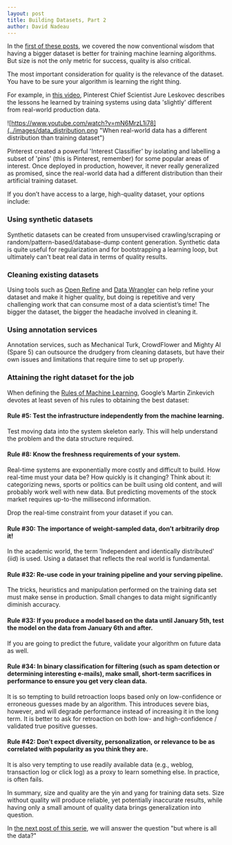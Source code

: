 ```yaml
---
layout: post
title: Building Datasets, Part 2 
author: David Nadeau
---
```


In the [first of these posts](http://blog.innodatalabs.com/building_datasets_part_1/), we covered the now conventional wisdom that having a bigger dataset is better for training machine learning algorithms. But size is not the only metric for success, quality is also critical.

The most important consideration for quality is the relevance of the dataset. You have to be sure your algorithm is learning the right thing.

For example, in [this video](https://www.youtube.com/watch?v=mN6MrzL1i78), Pinterest Chief Scientist Jure Leskovec describes the lessons he learned by training systems using data 'slightly' different from real-world production data.

![https://www.youtube.com/watch?v=mN6MrzL1i78](../images/data_distribution.png "When real-world data has a different distribution than training dataset")

Pinterest created a powerful 'Interest Classifier' by isolating and labelling a subset of 'pins' (this is Pinterest, remember) for some popular areas of interest. Once deployed in production, however, it never really generalized as promised, since the real-world data had a different distribution than their artificial training dataset.

If you don’t have access to a large, high-quality dataset, your options include:

### Using synthetic datasets
Synthetic datasets can be created from unsupervised crawling/scraping or random/pattern-based/database-dump content generation. Synthetic data is quite useful for regularization and for bootstrapping a learning loop, but ultimately can't beat real data in terms of quality results.

### Cleaning existing datasets
Using tools such as [Open Refine](http://openrefine.org/) and [Data Wrangler](https://www.trifacta.com/products/wrangler/) can help refine your dataset and make it higher quality, but doing is repetitive and very challenging work that can consume most of a data scientist’s time! The bigger the dataset, the bigger the headache involved in cleaning it.

### Using annotation services
Annotation services, such as Mechanical Turk, CrowdFlower and Mighty AI (Spare 5) can outsource the drudgery from cleaning datasets, but have their own issues and limitations that require time to set up properly.

### Attaining the right dataset for the job
When defining the [Rules of Machine Learning](http://martin.zinkevich.org/rules_of_ml.pdf), Google’s Martin Zinkevich devotes at least seven of his rules to obtaining the best dataset:

#### Rule #5: Test the infrastructure independently from the machine learning.
Test moving data into the system skeleton early. This will help understand the problem and the data structure required.

#### Rule #8: Know the freshness requirements of your system.
Real-time systems are exponentially more costly and difficult to build. How real-time must your data be? How quickly is it changing? Think about it: categorizing news, sports or politics can be built using old content, and will probably work well with new data. But predicting movements of the stock market requires up-to-the millisecond information.

Drop the real-time constraint from your dataset if you can.

#### Rule #30: The importance of weight-sampled data, don’t arbitrarily drop it!
In the academic world, the term 'Independent and identically distributed' (iid) is used. Using a dataset that reflects the real world is fundamental.

#### Rule #32: Re-use code in your training pipeline and your serving pipeline.
The tricks, heuristics and manipulation performed on the training data set must make sense in production. Small changes to data might significantly diminish accuracy.

#### Rule #33: If you produce a model based on the data until January 5th, test the model on the data from January 6th and after.
If you are going to predict the future, validate your algorithm on future data as well.

#### Rule #34: In binary classification for filtering (such as spam detection or determining interesting e-mails), make small, short-term sacrifices in performance to ensure you get very clean data.
It is so tempting to build retroaction loops based only on low-confidence or erroneous guesses made by an algorithm. This introduces severe bias, however, and will degrade performance instead of increasing it in the long term. It is better to ask for retroaction on both low- and high-confidence / validated true positive guesses.

#### Rule #42: Don’t expect diversity, personalization, or relevance to be as correlated with popularity as you think they are.
It is also very tempting to use readily available data (e.g., weblog, transaction log or click log) as a proxy to learn something else. In practice, is often fails. 

In summary, size and quality are the yin and yang for training data sets. Size without quality will produce reliable, yet potentially inaccurate results, while having only a small amount of quality data brings generalization into question. 

In [the next post of this serie](http://blog.innodatalabs.com/building_datasets_part_3/), we will answer the question "but where is all the data?"
